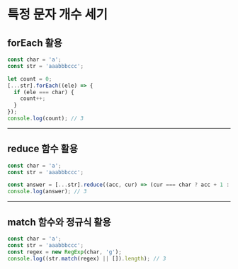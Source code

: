 # 특정 문자 개수 세기

## forEach 활용

```javascript
const char = 'a';
const str = 'aaabbbccc';

let count = 0;
[...str].forEach((ele) => {
  if (ele === char) {
    count++;
  }
});
console.log(count); // 3
```

---

## reduce 함수 활용

```javascript
const char = 'a';
const str = 'aaabbbccc';

const answer = [...str].reduce((acc, cur) => (cur === char ? acc + 1 : acc), 0);
console.log(answer); // 3
```

---

## match 함수와 정규식 활용

```javascript
const char = 'a';
const str = 'aaabbbccc';
const regex = new RegExp(char, 'g');
console.log((str.match(regex) || []).length); // 3
```
